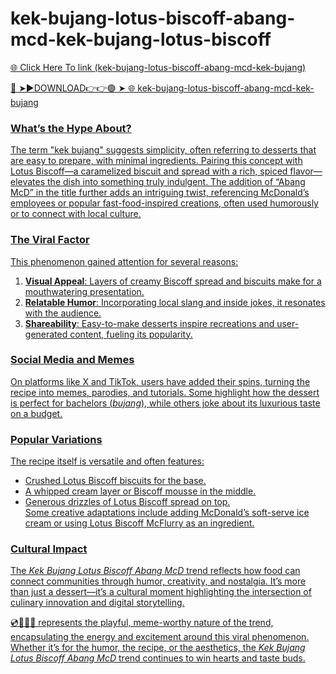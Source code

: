 # kek-bujang-lotus-biscoff-abang-mcd-kek-bujang-lotus-biscoff

<a href="https://fifa55ballz.com/ghdy"> 🌐 Click Here To link (kek-bujang-lotus-biscoff-abang-mcd-kek-bujang)

🔴 ➤►DOWNLOAD👉👉🟢 ➤  <a href="https://fifa55ballz.com/ghdy"> 🌐 kek-bujang-lotus-biscoff-abang-mcd-kek-bujang

### What’s the Hype About?  
The term "kek bujang" suggests simplicity, often referring to desserts that are easy to prepare, with minimal ingredients. Pairing this concept with Lotus Biscoff—a caramelized biscuit and spread with a rich, spiced flavor—elevates the dish into something truly indulgent. The addition of “Abang McD” in the title further adds an intriguing twist, referencing McDonald’s employees or popular fast-food-inspired creations, often used humorously or to connect with local culture.

### The Viral Factor  
This phenomenon gained attention for several reasons:  
1. **Visual Appeal**: Layers of creamy Biscoff spread and biscuits make for a mouthwatering presentation.  
2. **Relatable Humor**: Incorporating local slang and inside jokes, it resonates with the audience.  
3. **Shareability**: Easy-to-make desserts inspire recreations and user-generated content, fueling its popularity.

### Social Media and Memes  
On platforms like X and TikTok, users have added their spins, turning the recipe into memes, parodies, and tutorials. Some highlight how the dessert is perfect for bachelors (*bujang*), while others joke about its luxurious taste on a budget.  

### Popular Variations  
The recipe itself is versatile and often features:  
- Crushed Lotus Biscoff biscuits for the base.  
- A whipped cream layer or Biscoff mousse in the middle.  
- Generous drizzles of Lotus Biscoff spread on top.  
Some creative adaptations include adding McDonald’s soft-serve ice cream or using Lotus Biscoff McFlurry as an ingredient.

### Cultural Impact  
The *Kek Bujang Lotus Biscoff Abang McD* trend reflects how food can connect communities through humor, creativity, and nostalgia. It’s more than just a dessert—it’s a cultural moment highlighting the intersection of culinary innovation and digital storytelling.  

💿🔰🔰🔰 represents the playful, meme-worthy nature of the trend, encapsulating the energy and excitement around this viral phenomenon. Whether it’s for the humor, the recipe, or the aesthetics, the *Kek Bujang Lotus Biscoff Abang McD* trend continues to win hearts and taste buds.










